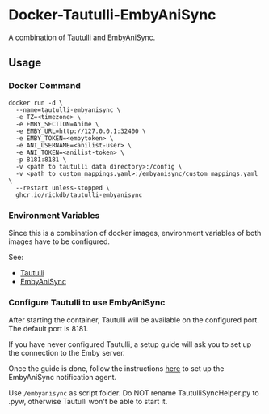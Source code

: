 # Docker-Tautulli-EmbyAniSync

A combination of [Tautulli](https://github.com/Tautulli/Tautulli) and EmbyAniSync.

## Usage

### Docker Command

```
docker run -d \
  --name=tautulli-embyanisync \
  -e TZ=<timezone> \
  -e EMBY_SECTION=Anime \
  -e EMBY_URL=http://127.0.0.1:32400 \
  -e EMBY_TOKEN=<embytoken> \
  -e ANI_USERNAME=<anilist-user> \
  -e ANI_TOKEN=<anilist-token> \
  -p 8181:8181 \
  -v <path to tautulli data directory>:/config \
  -v <path to custom_mappings.yaml>:/embyanisync/custom_mappings.yaml \
  --restart unless-stopped \
  ghcr.io/rickdb/tautulli-embyanisync
```

### Environment Variables

Since this is a combination of docker images, environment variables of both images have to be configured.

See:

- [Tautulli](https://github.com/Tautulli/Tautulli-Wiki/wiki/Installation#docker)
- [EmbyAniSync](https://github.com/RickDB/EmbyAniSync/Docker/EmbyAniSync/README.md#environment-variables)

### Configure Tautulli to use EmbyAniSync

After starting the container, Tautulli will be available on the configured port. The default port is 8181.

If you have never configured Tautulli, a setup guide will ask you to set up the connection to the Emby server.

Once the guide is done, follow the instructions [here](https://github.com/RickDB/EmbyAniSync/wiki/Tautulli-sync-script) to set up the EmbyAniSync notification agent.

Use `/embyanisync` as script folder. Do NOT rename TautulliSyncHelper.py to .pyw, otherwise Tautulli won't be able to start it.

